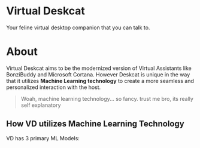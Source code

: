 # Virtual Deskcat
 Your feline virtual desktop companion that you can talk to.

 # About
 Virtual Deskcat aims to be the modernized version of Virtual Assistants like BonziBuddy and Microsoft Cortana. However Deskcat is unique in the way that it utilizes **Machine Learning technology** to create a more seamless and personalized interaction with the host.

> Woah, machine learning technology... so fancy. trust me bro, its really self explanatory


 ## How VD utilizes Machine Learning Technology
 VD has 3 primary ML Models:
 

